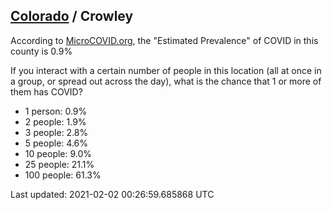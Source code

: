 
## [Colorado](/united-states/colorado) / Crowley

According to [MicroCOVID.org](http://microcovid.org),
the "Estimated Prevalence" of COVID in this county is 0.9%

If you interact with a certain number of people in this location
(all at once in a group, or spread out across the day), what is the chance that
1 or more of them has COVID?

- 1 person: 0.9%
- 2 people: 1.9%
- 3 people: 2.8%
- 5 people: 4.6%
- 10 people: 9.0%
- 25 people: 21.1%
- 100 people: 61.3%

Last updated: 2021-02-02 00:26:59.685868 UTC
